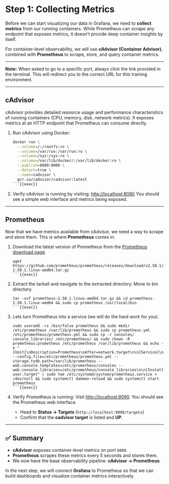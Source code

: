 # Step 1: Collecting Metrics

Before we can start visualizing our data in Grafana, we need to **collect metrics** from our running containers. While Prometheus can scrape any endpoint that exposes metrics, it doesn’t provide deep container insights by itself.

For container-level observability, we will use **cAdvisor (Container Advisor)**, combined with **Prometheus** to scrape, store, and query container metrics.

---

**Note:** When asked to go to a specific port, always click the link provided in the terminal. This will redirect you to the correct URL for this training environment.

---

## cAdvisor

cAdvisor provides detailed resource usage and performance characteristics of running containers (CPU, memory, disk, network metrics). It exposes metrics at an HTTP endpoint that Prometheus can consume directly.

1. Run cAdvisor using Docker:

   ```bash
   docker run \
     --volume=/:/rootfs:ro \
     --volume=/var/run:/var/run:ro \
     --volume=/sys:/sys:ro \
     --volume=/var/lib/docker/:/var/lib/docker:ro \
     --publish=8080:8080 \
     --detach=true \
     --name=cadvisor \
     gcr.io/cadvisor/cadvisor:latest
   ```{{exec}}

2. Verify cAdvisor is running by visiting:
   [http://localhost:8080]({{TRAFFIC_HOST1_8080}})
   You should see a simple web interface and metrics being exposed.

---

## Prometheus

Now that we have metrics available from cAdvisor, we need a way to scrape and store them. This is where **Prometheus** comes in.

1. Download the latest version of Prometheus from the [Prometheus download page](https://prometheus.io/download/).
    ```
    wget https://github.com/prometheus/prometheus/releases/download/v2.50.1/prometheus-2.50.1.linux-amd64.tar.gz
    ```{{exec}}

2. Extract the tarball and navigate to the extracted directory. Move to bin directory.
    ```
    tar -xvf prometheus-2.50.1.linux-amd64.tar.gz && cd prometheus-2.50.1.linux-amd64 && sudo cp prometheus /usr/local/bin
    ```{{exec}}

3. Lets turn Prometheus into a service (we will do the hard work for you).
    ```
    sudo useradd -rs /bin/false prometheus && sudo mkdir /etc/prometheus /var/lib/prometheus && sudo cp prometheus.yml /etc/prometheus/prometheus.yml && sudo cp -r consoles/ console_libraries/ /etc/prometheus/ && sudo chown -R prometheus:prometheus /etc/prometheus /var/lib/prometheus && echo -e "[Unit]\nDescription=Prometheus\nAfter=network.target\n\n[Service]\nUser=prometheus\nGroup=prometheus\nType=simple\nExecStart=/usr/local/bin/prometheus --config.file=/etc/prometheus/prometheus.yml --storage.tsdb.path=/var/lib/prometheus --web.console.templates=/etc/prometheus/consoles --web.console.libraries=/etc/prometheus/console_libraries\n\n[Install]\nWantedBy=multi-user.target" | sudo tee /etc/systemd/system/prometheus.service > /dev/null && sudo systemctl daemon-reload && sudo systemctl start prometheus
    ```{{exec}}

6. Verify Prometheus is running:
   Visit [http://localhost:9090]({{TRAFFIC_HOST1_9090}}).
   You should see the Prometheus web interface.

   - Head to **Status → Targets** (`http://localhost:9090/targets`)
   - Confirm that the **cadvisor target** is listed and **UP**.

---

## ✅ Summary

- **cAdvisor** exposes container-level metrics on port `8080`.
- **Prometheus** scrapes these metrics every 5 seconds and stores them.
- We now have the base observability pipeline: **cAdvisor → Prometheus**.

In the next step, we will connect **Grafana** to Prometheus so that we can build dashboards and visualize container metrics interactively.
